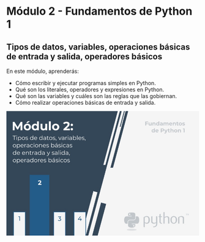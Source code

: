 # **Módulo 2 - Fundamentos de Python 1**
## **Tipos de datos, variables, operaciones básicas de entrada y salida, operadores básicos**

En este módulo, aprenderás:  

- Cómo escribir y ejecutar programas simples en Python.
- Qué son los literales, operadores y expresiones en Python.
- Qué son las variables y cuáles son las reglas que las gobiernan.
- Cómo realizar operaciones básicas de entrada y salida.

![modulo_2](../img/modulo_2.jpg)  

